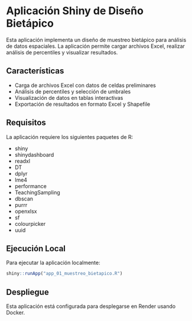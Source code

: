 # Aplicación Shiny de Diseño Bietápico

Esta aplicación implementa un diseño de muestreo bietápico para análisis de datos espaciales. La aplicación permite cargar archivos Excel, realizar análisis de percentiles y visualizar resultados.

## Características

- Carga de archivos Excel con datos de celdas preliminares
- Análisis de percentiles y selección de umbrales
- Visualización de datos en tablas interactivas
- Exportación de resultados en formato Excel y Shapefile

## Requisitos

La aplicación requiere los siguientes paquetes de R:
- shiny
- shinydashboard
- readxl
- DT
- dplyr
- lme4
- performance
- TeachingSampling
- dbscan
- purrr
- openxlsx
- sf
- colourpicker
- uuid

## Ejecución Local

Para ejecutar la aplicación localmente:

```r
shiny::runApp("app_01_muestreo_bietapico.R")
```

## Despliegue

Esta aplicación está configurada para desplegarse en Render usando Docker.
